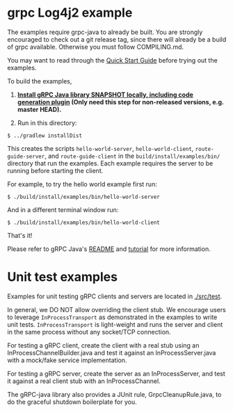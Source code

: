 grpc Log4j2 example
==============================================

The examples require grpc-java to already be built. You are strongly encouraged
to check out a git release tag, since there will already be a build of grpc
available. Otherwise you must follow COMPILING.md.

You may want to read through the
[Quick Start Guide](https://grpc.io/docs/quickstart/java.html)
before trying out the examples.

To build the examples,

1. **[Install gRPC Java library SNAPSHOT locally, including code generation plugin](../../COMPILING.md) (Only need this step for non-released versions, e.g. master HEAD).**

2. Run in this directory:
```
$ ../gradlew installDist
```

This creates the scripts `hello-world-server`, `hello-world-client`,
`route-guide-server`, and `route-guide-client` in the
`build/install/examples/bin/` directory that run the examples. Each
example requires the server to be running before starting the client.

For example, to try the hello world example first run:

```
$ ./build/install/examples/bin/hello-world-server
```

And in a different terminal window run:

```
$ ./build/install/examples/bin/hello-world-client
```

That's it!

Please refer to gRPC Java's [README](../README.md) and
[tutorial](https://grpc.io/docs/tutorials/basic/java.html) for more
information.

Unit test examples
==============================================

Examples for unit testing gRPC clients and servers are located in [./src/test](./src/test).

In general, we DO NOT allow overriding the client stub.
We encourage users to leverage `InProcessTransport` as demonstrated in the examples to
write unit tests. `InProcessTransport` is light-weight and runs the server
and client in the same process without any socket/TCP connection.

For testing a gRPC client, create the client with a real stub
using an InProcessChannelBuilder.java and test it against an InProcessServer.java
with a mock/fake service implementation.

For testing a gRPC server, create the server as an InProcessServer,
and test it against a real client stub with an InProcessChannel.

The gRPC-java library also provides a JUnit rule, GrpcCleanupRule.java, to do the graceful shutdown
boilerplate for you.
